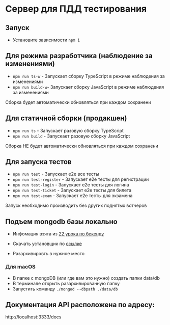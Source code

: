 # Сервер для ПДД тестирования

## Запуск

- Установите зависимости `npm i`

## Для режима разработчика (наблюдение за изменениями)
- `npm run ts-w` - Запускает сборку TypeScript в режиме наблюдения за изменениями
- `npm run build-w`- Запускает сборку JavaScript в режиме наблюдения за изменениями

Сборка будет автоматически обновляться при каждом сохранени

## Для статичной сборки (продакшен)
- `npm run ts` - Запускает разовую сборку TypeScript
- `npm run build` - Запускает разовую сборку JavaScript

Сборка НЕ будет автоматически обновляться при каждом сохранени

## Для запуска тестов
- `npm run test` - Запускает e2e все тесты
- `npm run test-register` - Запускает e2e тесты для регистрации
- `npm run test-login` - Запускает e2e тесты для логина
- `npm run test-ticket` - Запускает e2e тесты для билета
- `npm run test-exam` - Запускает e2e тесты для экзамена

Запуск необходимо производить без других поднятых вотчеров

## Подъем mongodb базы локально
- Инфомация взята из [22 урока по бекенду](https://www.youtube.com/watch?v=M4SUZlgnydA&list=PLcvhF2Wqh7DP4tZ851CauQ8GqgqlCocjk&index=22&ab_channel=YouTubeViewers) 

- Скачать установщик по [ссылке](https://www.mongodb.com/try/download/community)
- Разархивировть в нужное место
### Для macOS
- В папке с mongoDB (или где вам это нужно) создать папки data/db
- В терминале открыть разархивированную папку
- Запустить команду `./mongod --dbpath ./data/db`

## Документация API расположена по адресу:
  http://localhost:3333/docs


